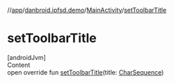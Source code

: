 //[app](../../index.md)/[danbroid.ipfsd.demo](../index.md)/[MainActivity](index.md)/[setToolbarTitle](set-toolbar-title.md)



# setToolbarTitle  
[androidJvm]  
Content  
open override fun [setToolbarTitle](set-toolbar-title.md)(title: [CharSequence](https://kotlinlang.org/api/latest/jvm/stdlib/kotlin/-char-sequence/index.html))  



